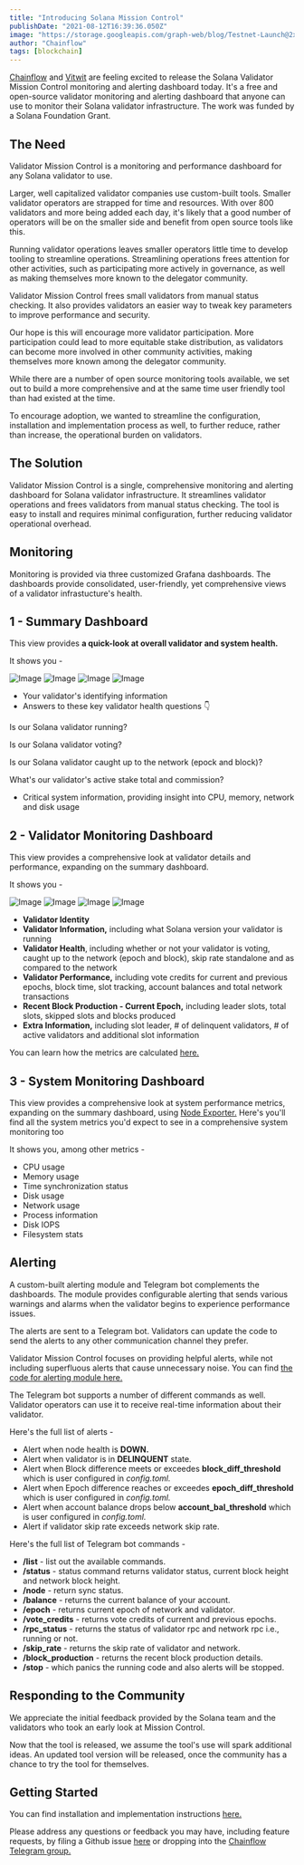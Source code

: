 ```yaml
---
title: "Introducing Solana Mission Control"
publishDate: "2021-08-12T16:39:36.050Z"
image: "https://storage.googleapis.com/graph-web/blog/Testnet-Launch@2x.jpg"
author: "Chainflow"
tags: [blockchain]
---
```


[Chainflow](https://chainflow.io/chainflow-staking-systems/) and [Vitwit](https://vitwit.com/) are feeling excited to release the Solana Validator Mission Control monitoring and alerting dashboard today. It's a free and open-source validator monitoring and alerting dashboard that anyone can use to monitor their Solana validator infrastructure. The work was funded by a Solana Foundation Grant.

## The Need

Validator Mission Control is a monitoring and performance dashboard for any Solana validator to use.

Larger, well capitalized validator companies use custom-built tools. Smaller validator operators are strapped for time and resources. With over 800 validators and more being added each day, it's likely that a good number of operators will be on the smaller side and benefit from open source tools like this.

Running validator operations leaves smaller operators little time to develop tooling to streamline operations. Streamlining operations frees attention for other activities, such as participating more actively in governance, as well as making themselves more known to the delegator community.

Validator Mission Control frees small validators from manual status checking. It also provides validators an easier way to tweak key parameters to improve performance and security.

Our hope is this will encourage more validator participation. More participation could lead to more equitable stake distribution, as validators can become more involved in other community activities, making themselves more known among the delegator community.

While there are a number of open source monitoring tools available, we set out to build a more comprehensive and at the same time user friendly tool than had existed at the time.

To encourage adoption, we wanted to streamline the configuration, installation and implementation process as well, to further reduce, rather than increase, the operational burden on validators.

## The Solution

Validator Mission Control is a single, comprehensive monitoring and alerting dashboard for Solana validator infrastructure. It streamlines validator operations and frees validators from manual status checking. The tool is easy to install and requires minimal configuration, further reducing validator operational overhead.

## Monitoring

Monitoring is provided via three customized Grafana dashboards. The dashboards provide consolidated, user-friendly, yet comprehensive views of a validator infrastucture's health.

## 1 - Summary Dashboard

This view provides **a quick-look at overall validator and system health.**

It shows you -

<img src="https://chainflow.io/content/images/size/w1000/2023/06/ms1-1.png" alt="Image">
<img src="https://chainflow.io/content/images/size/w1000/2023/06/ms2-1.png" alt="Image">
<img src="https://chainflow.io/content/images/size/w1000/2023/06/ms3-1.png" alt="Image">
<img src="https://chainflow.io/content/images/size/w1000/2023/06/ms4-1.png" alt="Image">

- Your validator's identifying information
- Answers to these key validator health questions 👇

Is our Solana validator running?

Is our Solana validator voting?

Is our Solana validator caught up to the network (epock and block)?

What's our validator's active stake total and commission?

- Critical system information, providing insight into CPU, memory, network and disk usage

## 2 - Validator Monitoring Dashboard

This view provides a comprehensive look at validator details and performance, expanding on the summary dashboard.

It shows you -

<img src="https://chainflow.io/content/images/size/w1000/2023/06/ms5-1.png" alt="Image">
<img src="https://chainflow.io/content/images/size/w1000/2023/06/ms6-1.png" alt="Image">
<img src="https://chainflow.io/content/images/size/w1000/2023/06/ms7-1.png" alt="Image">
<img src="https://chainflow.io/content/images/size/w1000/2023/06/ms8-1.png" alt="Image">

- **Validator Identity**
- **Validator Information,** including what Solana version your validator is running
- **Validator Health**, including whether or not your validator is voting, caught up to the network (epoch and block), skip rate standalone and as compared to the network
- **Validator Performance,** including vote credits for current and previous epochs, block time, slot tracking, account balances and total network transactions
- **Recent Block Production - Current Epoch,** including leader slots, total slots, skipped slots and blocks produced
- **Extra Information,** including slot leader, # of delinquent validators, # of active validators and additional slot information

You can learn how the metrics are calculated [here.](https://github.com/Chainflow/solana-mission-control/blob/main/docs/metric-cal.md)

## 3 - System Monitoring Dashboard

This view provides a comprehensive look at system performance metrics, expanding on the summary dashboard, using [Node Exporter.](https://grafana.com/oss/prometheus/exporters/node-exporter/) Here's you'll find all the system metrics you'd expect to see in a comprehensive system monitoring too

It shows you, among other metrics -

- CPU usage
- Memory usage
- Time synchronization status
- Disk usage
- Network usage
- Process information
- Disk IOPS
- Filesystem stats

## Alerting

A custom-built alerting module and Telegram bot complements the dashboards. The module provides configurable alerting that sends various warnings and alarms when the validator begins to experience performance issues.

The alerts are sent to a Telegram bot. Validators can update the code to send the alerts to any other communication channel they prefer.

Validator Mission Control focuses on providing helpful alerts, while not including superfluous alerts that cause unnecessary noise. You can find [the code for alerting module here.](https://github.com/Chainflow/solana-mission-control-private/tree/main/alerter)

The Telegram bot supports a number of different commands as well. Validator operators can use it to receive real-time information about their validator.

Here's the full list of alerts -

- Alert when node health is **DOWN.**
- Alert when validator is in **DELINQUENT** state.
- Alert when Block difference meets or exceedes **block_diff_threshold** which is user configured in _config.toml._
- Alert when Epoch difference reaches or exceedes **epoch_diff_threshold** which is user configured in _config.toml._
- Alert when account balance drops below **account_bal_threshold** which is user configured in _config.toml._
- Alert if validator skip rate exceeds network skip rate.

Here's the full list of Telegram bot commands -

- **/list** - list out the available commands.
- **/status** - status command returns validator status, current block height and network block height.
- **/node** - return sync status.
- **/balance** - returns the current balance of your account.
- **/epoch** - returns current epoch of network and validator.
- **/vote_credits** - returns vote credits of current and previous epochs.
- **/rpc_status** - returns the status of validator rpc and network rpc i.e., running or not.
- **/skip_rate** - returns the skip rate of validator and network.
- **/block_production** - returns the recent block production details.
- **/stop** - which panics the running code and also alerts will be stopped.

## Responding to the Community

We appreciate the initial feedback provided by the Solana team and the validators who took an early look at Mission Control.

Now that the tool is released, we assume the tool's use will spark additional ideas. An updated tool version will be released, once the community has a chance to try the tool for themselves.

## Getting Started

You can find installation and implementation instructions [here.](https://github.com/Chainflow/solana-mission-control)

Please address any questions or feedback you may have, including feature requests, by filing a Github issue [here](https://github.com/Chainflow/solana-mission-control) or dropping into the [Chainflow Telegram group.](https://t.me/chainflowpos)

